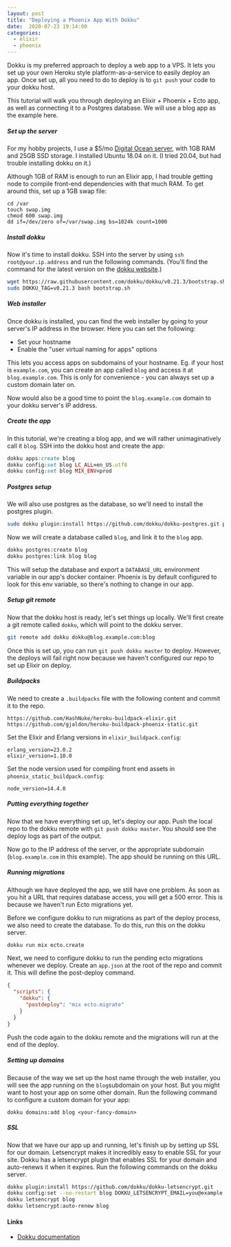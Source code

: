 ```yaml
---
layout: post
title: "Deploying a Phoenix App With Dokku"
date:  2020-07-23 19:14:00
categories:
  - elixir
  - phoenix
---
```


Dokku is my preferred approach
to deploy a web app to a VPS.
It lets you set up your own
Heroku style platform-as-a-service
to easily deploy an app.
Once set up,
all you need to do to deploy
is to `git push` your code to your dokku host.

This tutorial will walk you through
deploying an Elixir + Phoenix + Ecto app,
as well as connecting it to a Postgres database.
We will use a blog app as the example here.

##### Set up the server

For my hobby projects,
I use a $5/mo
[Digital Ocean server](https://m.do.co/c/863244c8a721),
with 1GB RAM and 25GB SSD storage.
I installed Ubuntu 18.04 on it.
(I tried 20.04, but had trouble installing dokku on it.)

Although 1GB of RAM is enough to run an Elixir app,
I had trouble getting node to compile front-end dependencies
with that much RAM.
To get around this, set up a 1GB swap file:

```
cd /var
touch swap.img
chmod 600 swap.img
dd if=/dev/zero of=/var/swap.img bs=1024k count=1000
```

##### Install dokku

Now it's time to install dokku.
SSH into the server by using `ssh root@your.ip.address`
and run the following commands.
(You'll find the command for the latest version on the
[dokku website](http://dokku.viewdocs.io/dokku/).)

```bash
wget https://raw.githubusercontent.com/dokku/dokku/v0.21.3/bootstrap.sh
sudo DOKKU_TAG=v0.21.3 bash bootstrap.sh
```

##### Web installer

Once dokku is installed,
you can find the web installer
by going to your server's IP address in the browser.
Here you can set the following:

- Set your hostname
- Enable the "user virtual naming for apps" options

This lets you access apps on subdomains of your hostname.
Eg. if your host is `example.com`,
you can create an app called `blog`
and access it at `blog.example.com`.
This is only for convenience -
you can always set up a custom domain later on.

Now would also be a good time to point
the `blog.example.com` domain to your dokku server's IP address.

##### Create the app

In this tutorial, we're creating a blog app,
and we will rather unimaginatively call it `blog`.
SSH into the dokku host and create the app:

```ruby
dokku apps:create blog
dokku config:set blog LC_ALL=en_US.utf8
dokku config:set blog MIX_ENV=prod
```

##### Postgres setup

We will also use postgres as the database,
so we'll need to install the postgres plugin.

```bash
sudo dokku plugin:install https://github.com/dokku/dokku-postgres.git postgres
```

Now we will create a database called `blog`,
and link it to the `blog` app.

```bash
dokku postgres:create blog
dokku postgres:link blog blog
```

This will setup the database
and export a `DATABASE_URL` environment variable
in our app's docker container.
Phoenix is by default
configured to look for this env variable,
so there's nothing to change in our app.

##### Setup git remote

Now that the dokku host is ready,
let's set things up locally.
We'll first create a git remote called `dokku`,
which will point to the dokku server.

```bash
git remote add dokku dokku@blog.example.com:blog
```

Once this is set up,
you can run `git push dokku master` to deploy.
However, the deploys will fail right now
because we haven't configured our repo
to set up Elixir on deploy.

##### Buildpacks

We need to create a `.buildpacks` file
with the following content
and commit it to the repo.

```
https://github.com/HashNuke/heroku-buildpack-elixir.git
https://github.com/gjaldon/heroku-buildpack-phoenix-static.git
```

Set the Elixir and Erlang versions in `elixir_buildpack.config`:

```
erlang_version=23.0.2
elixir_version=1.10.0
```

Set the node version
used for compiling front end assets
in `phoenix_static_buildpack.config`:

```
node_version=14.4.0
```

##### Putting everything together

Now that we have everything set up,
let's deploy our app.
Push the local repo to the dokku remote
with `git push dokku master`.
You should see the deploy logs
as part of the output.

Now go to the IP address of the server,
or the appropriate subdomain
(`blog.example.com` in this example).
The app should be running on this URL.

##### Running migrations

Although we have deployed the app,
we still have one problem.
As soon as you hit a URL
that requires database access,
you will get a 500 error.
This is because we haven't run Ecto migrations yet.

Before we configure dokku
to run migrations as part of the deploy process,
we also need to create the database.
To do this, run this on the dokku server.

```bash
dokku run mix ecto.create
```

Next, we need to configure dokku
to run the pending ecto migrations
whenever we deploy.
Create an `app.json` at the root of the repo
and commit it.
This will define the post-deploy command.

```json
{
  "scripts": {
    "dokku": {
      "postdeploy": "mix ecto.migrate"
    }
  }
}
```

Push the code again to the dokku remote
and the migrations will run at the end of the deploy.

##### Setting up domains

Because of the way we set up the host name
through the web installer,
you will see the app running
on the `blog`subdomain on your host.
But you might want to host your app
on some other domain.
Run the following command
to configure a custom domain for your app:

```
dokku domains:add blog <your-fancy-domain>
```

##### SSL

Now that we have our app up and running,
let's finish up by setting up SSL for our domain.
Letsencrypt makes it incredibly easy
to enable SSL for your site.
Dokku has a letsencrypt plugin
that enables SSL for your domain
and auto-renews it when it expires.
Run the following commands
on the dokku server.


```bash
dokku plugin:install https://github.com/dokku/dokku-letsencrypt.git
dokku config:set --no-restart blog DOKKU_LETSENCRYPT_EMAIL=you@example.com
dokku letsencrypt blog
dokku letsencrypt:auto-renew blog
```

#### Links

- [Dokku documentation](http://dokku.viewdocs.io/dokku/getting-started/installation/)

